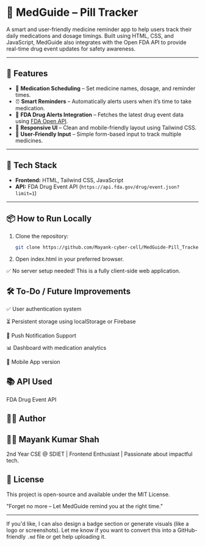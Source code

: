 # 💊 MedGuide – Pill Tracker

A smart and user-friendly medicine reminder app to help users track their daily medications and dosage timings. Built using HTML, CSS, and JavaScript, MedGuide also integrates with the Open FDA API to provide real-time drug event updates for safety awareness.

---

## 🚀 Features

- 📅 **Medication Scheduling** – Set medicine names, dosage, and reminder times.
- ⏰ **Smart Reminders** – Automatically alerts users when it’s time to take medication.
- 📡 **FDA Drug Alerts Integration** – Fetches the latest drug event data using [FDA Open API](https://api.fda.gov/).
- 📱 **Responsive UI** – Clean and mobile-friendly layout using Tailwind CSS.
- 📝 **User-Friendly Input** – Simple form-based input to track multiple medicines.

---

## 🧪 Tech Stack

- **Frontend:** HTML, Tailwind CSS, JavaScript
- **API:** FDA Drug Event API (`https://api.fda.gov/drug/event.json?limit=1`)

---

## 📦 How to Run Locally

1. Clone the repository:
   ```bash
   git clone https://github.com/Mayank-cyber-cell/MedGuide-Pill_Tracker.git

2. Open index.html in your preferred browser.

✅ No server setup needed! This is a fully client-side web application.

## 🛠️ To-Do / Future Improvements
✅ User authentication system

⏳ Persistent storage using localStorage or Firebase

🔔 Push Notification Support

📊 Dashboard with medication analytics

📱 Mobile App version

## 📚 API Used
FDA Drug Event API


## 🙋‍♂️ Author
## 👨‍💻 Mayank Kumar Shah
2nd Year CSE @ SDIET | Frontend Enthusiast | Passionate about impactful tech.

## 📄 License
This project is open-source and available under the MIT License.

"Forget no more – Let MedGuide remind you at the right time."

---

If you'd like, I can also design a badge section or generate visuals (like a logo or screenshots). Let me know if you want to convert this into a GitHub-friendly `.md` file or get help uploading it.
